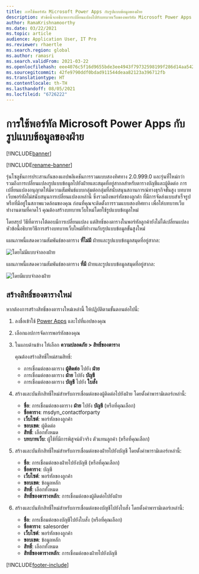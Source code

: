 ```yaml
---
title: การใช้พอร์ทัล Microsoft Power Apps กับรูปแบบข้อมูลของฝ่าย
description: หัวข้อนี้จะอธิบายการเปลี่ยนแปลงไปยังบทบาทเว็บของพอร์ทัล Microsoft Power Apps เนื่องจากรูปแบบข้อมูลฝ่ายในการรวมแบบสองทิศทาง
author: RamaKrishnamoorthy
ms.date: 03/22/2021
ms.topic: article
audience: Application User, IT Pro
ms.reviewer: rhaertle
ms.search.region: global
ms.author: ramasri
ms.search.validFrom: 2021-03-22
ms.openlocfilehash: eee4076c5f16d9655bde3ee4943f79732598199f286d14aa542c167497d83262
ms.sourcegitcommit: 42fe9790ddf0bdad911544deaa82123a396712fb
ms.translationtype: HT
ms.contentlocale: th-TH
ms.lasthandoff: 08/05/2021
ms.locfileid: "6726222"
---
```

# <a name="using-microsoft-power-apps-portals-with-the-party-data-model"></a>การใช้พอร์ทัล Microsoft Power Apps กับรูปแบบข้อมูลของฝ่าย

[!INCLUDE[banner](../../includes/banner.md)]

[!INCLUDE[rename-banner](~/includes/cc-data-platform-banner.md)]

รุ่นโซลูชันการประสานกันของแอปพลิเคชันการรวมแบบสองทิศทาง 2.0.999.0 และรุ่นที่ใหม่กว่า รวมถึงการเปลี่ยนแปลงรูปแบบข้อมูลไปยังฝ่ายและสมุดที่อยู่สากลสำหรับตารางบัญชีและผู้ติดต่อ การเปลี่ยนแปลงอนุญาตให้มีความสัมพันธ์แบบกลุ่มต่อกลุ่มที่สนับสนุนสถานการณ์ทางธุรกิจขั้นสูง บทบาทเว็บพอร์ทัลไม่สนับสนุนการเปลี่ยนแปลงเหล่านี้ ซึ่งรวมถึงพอร์ทัลของลูกค้า ที่มีการจัดส่งแบบสำเร็จรูปหรือที่มีอยู่ในสภาพแวดล้อมของคุณ ก่อนที่คุณจะติดตั้งการรวมแบบสองทิศทาง เพื่อให้บทบาทเว็บทำงานตามที่คาดไว้ คุณต้องสร้างบทบาทเว็บใหม่โดยใช้รูปแบบข้อมูลใหม่ 

โดยสรุป วิธีที่ตารางโต้ตอบมีการเปลี่ยนแปลง แต่สิทธิ์ของตารางในพอร์ทัลลูกค้ายังไม่ได้เปลี่ยนแปลง หัวข้อนี้อธิบายวิธีการสร้างบทบาทเว็บใหม่ที่ทำงานกับรูปแบบข้อมูลขั้นสูงใหม่

แผนภาพนี้แสดงความสัมพันธ์ของตาราง **ที่ไม่มี** ฝ่ายและรูปแบบข้อมูลสมุดที่อยู่สากล:

   ![โดยไม่มีแบบจำลองฝ่าย](media/without-party-model.PNG)

แผนภาพนี้แสดงความสัมพันธ์ของตาราง **ที่มี** ฝ่ายและรูปแบบข้อมูลสมุดที่อยู่สากล:

   ![โดยมีแบบจำลองฝ่าย](media/with-party-model.png)

## <a name="create-a-new-table-permission"></a>สร้างสิทธิ์ของตารางใหม่

หากต้องการสร้างสิทธิ์ของตารางใหม่เหล่านี้ ให้ปฏิบัติตามขั้นตอนต่อไปนี้:

1. ลงชื่อเข้าใช้ [Power Apps](https://make.powerapps.com) และไปที่แอปของคุณ
2. เลือกแอปการจัดการพอร์ทัลของคุณ
3. ในแถบด้านข้าง ให้เลือก **ความปลอดภัย > สิทธิ์ของตาราง**

    คุณต้องสร้างสิทธิ์ใหม่สามสิทธิ์:

    + การเชื่อมต่อของตาราง **ผู้ติดต่อ** ไปยัง **ฝ่าย**
    + การเชื่อมต่อของตาราง **ฝ่าย** ไปยัง **บัญชี**
    + การเชื่อมต่อของตาราง **บัญชี** ไปยัง **ใบสั่ง**

4. สร้างและบันทึกสิทธิ์ใหม่สำหรับการเชื่อมต่อของผู้ติดต่อไปยังฝ่าย โดยตั้งค่าพารามิเตอร์เหล่านี้:

    + **ขื่อ**: การเชื่อมต่อของตาราง **ฝ่าย** ไปยัง **บัญชี** (หรือที่คุณเลือก)
    + **ชื่อตาราง**: msdyn_contactforparty
    + **เว็บไซต์**: พอร์ทัลของลูกค้า
    + **ขอบเขต**: ผู้ติดต่อ
    + **สิทธิ์**: เลือกทั้งหมด
    + **บทบาทเว็บ**: ผู้ใช้ที่มีการพิสูจน์ตัวจริง ตัวแทนลูกค้า (หรือที่คุณเลือก)

5. สร้างและบันทึกสิทธิ์ใหม่สำหรับการเชื่อมต่อของฝ่ายไปยังบัญชี โดยตั้งค่าพารามิเตอร์เหล่านี้:

    + **ชื่อ**: การเชื่อมต่อของฝ่ายไปยังบัญชี (หรือที่คุณเลือก)
    + **ชื่อตาราง**: บัญชี
    + **เว็บไซต์**: พอร์ทัลของลูกค้า
    + **ขอบเขต**: ข้อมูลหลัก
    + **สิทธิ์**: เลือกทั้งหมด
    + **สิทธิ์ของตารางหลัก**: การเชื่อมต่อของผู้ติดต่อไปยังฝ่าย

6. สร้างและบันทึกสิทธิ์ใหม่สำหรับการเชื่อมต่อของบัญชีไปยังใบสั่ง โดยตั้งค่าพารามิเตอร์เหล่านี้:

    + **ชื่อ**: การเชื่อมต่อของบัญชีไปยังใบสั่ง (หรือที่คุณเลือก)
    + **ชื่อตาราง**: salesorder
    + **เว็บไซต์**: พอร์ทัลของลูกค้า
    + **ขอบเขต**: ข้อมูลหลัก
    + **สิทธิ์**: เลือกทั้งหมด
    + **สิทธิ์ของตารางหลัก**: การเชื่อมต่อของฝ่ายไปยังบัญชี

[!INCLUDE[footer-include](../../../../includes/footer-banner.md)]
